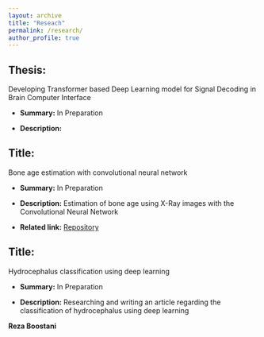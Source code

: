 ```yaml
---
layout: archive
title: "Reseach"
permalink: /research/
author_profile: true
---
```





## Thesis:
Developing Transformer based Deep Learning model for Signal Decoding in Brain Computer Interface

- **Summary:** In Preparation

- **Description:** 








## Title:
Bone age estimation with convolutional neural network

- **Summary:** In Preparation

- **Description:** Estimation of bone age using X-Ray images with the Convolutional Neural Network

- **Related link:** [Repository](https://github.com/Armin-Abdollahi/Bone-Age-Estimation)









## Title:
Hydrocephalus classification using deep learning

- **Summary:** In Preparation

- **Description:** Researching and writing an article regarding the classification of hydrocephalus using deep learning





<div class="portal_diagram_icon"><span class="portal_icon icon-person"></span><strong><span>Reza Boostani</span></strong></div>



<div class="portal_diagram_shape portal_diagram_shape_selected" style="transform: translateX(4883px) translateY(5000px);"><div class="portal_diagram_icon"><span class="portal_icon icon-externalperson"></span><strong><span>Malihe Sabeti</span></strong></div></div>




